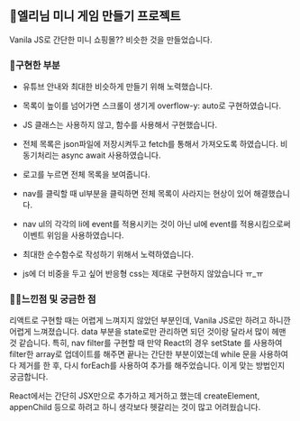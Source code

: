 ## 🎁엘리님 미니 게임 만들기 프로젝트

Vanila JS로 간단한 미니 쇼핑몰?? 비슷한 것을 만들었습니다.

### 👀구현한 부분

* 유튜브 안내와 최대한 비슷하게 만들기 위해 노력했습니다.
* 목록이 높이를 넘어가면 스크롤이 생기게 overflow-y: auto로 구현하였습니다.

* JS 클래스는 사용하지 않고, 함수를 사용해서 구현했습니다.
* 전체 목록은 json파일에 저장시켜두고 fetch를 통해서 가져오도록 하였습니다. 비동기처리는 async await 사용하였습니다.
* 로고를 누르면 전체 목록을 보여줍니다.
* nav를 클릭할 때 ul부분을 클릭하면 전체 목록이 사라지는 현상이 있어 해결했습니다.
* nav ul의 각각의 li에 event를 적용시키는 것이 아닌 ul에 event를 적용시킴으로써 이벤트 위임을 사용하였습니다.
* 최대한 순수함수로 작성하기 위해서 노력하였습니다.

* js에 더 비중을 두고 싶어 반응형 css는 제대로 구현하지 않았습니다 ㅠ_ㅠ

### 🙋‍♂️느낀점 및 궁금한 점

리액트로 구현할 때는 어렵게 느껴지지 않았던 부분인데, Vanila JS로만 하려고 하니깐 어렵게 느껴졌습니다. data 부분을 state로만 관리하면 되던 것이랑 달라서 많이 헤맨 것 같습니다. 특히, nav filter를 구현할 때 만약 React의 경우 setState 를 사용하여 filter한 array로 업데이트를 해주면 끝나는 간단한 부분이였는데 while 문을 사용하여 다 제거를 한 후, 다시 forEach를 사용하여 추가를 해주었습니다. 이게 맞는 방법인지 궁금합니다.

React에서는 간단히 JSX만으로 추가하고 제거하고 했는데 createElement, appenChild 등으로 하려고 하니 생각보다 헷갈리는 것이 많고 어려웠습니다.